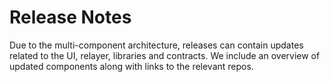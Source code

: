 # Release Notes

Due to the multi-component architecture, releases can contain updates related to the UI, relayer, libraries and contracts. We include an overview of updated components along with links to the relevant repos.

&#x20;
